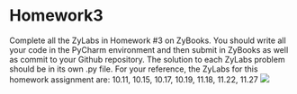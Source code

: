 # Homework3
Complete all the ZyLabs in Homework #3 on ZyBooks. You should write all your code in the PyCharm environment 
and then submit in ZyBooks as well as commit to your Github repository. 
The solution to each ZyLabs problem should be in its own .py file. For your reference, the ZyLabs for this homework assignment are: 
10.11, 10.15, 10.17, 10.19, 11.18, 11.22, 11.27
<img src="https://imgur.com/gallery/HPPX5NR" >
